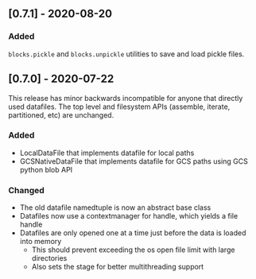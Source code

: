 ## [0.7.1] - 2020-08-20

### Added

`blocks.pickle` and `blocks.unpickle` utilities to save and load pickle files.

## [0.7.0] - 2020-07-22

This release has minor backwards incompatible for anyone that directly used
datafiles. The top level and filesystem APIs (assemble, iterate, partitioned,
etc) are unchanged.

### Added

- LocalDataFile that implements datafile for local paths
- GCSNativeDataFile that implements datafile for GCS paths using GCS python blob API

### Changed

- The old datafile namedtuple is now an abstract base class
- Datafiles now use a contextmanager for handle, which yields a file handle
- Datafiles are only opened one at a time just before the data is loaded into
  memory
  - This should prevent exceeding the os open file limit with large directories
  - Also sets the stage for better multithreading support
